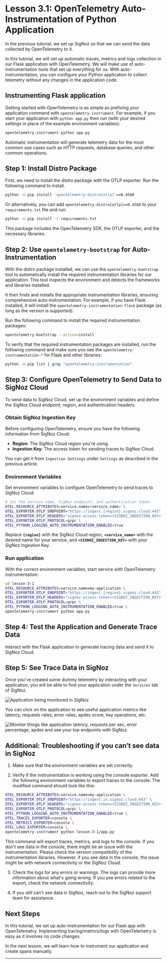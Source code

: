 # Lesson 3.1: OpenTelemetry Auto-Instrumentation of Python Application

In the previous tutorial, we set up SigNoz so that we can send the data collected by OpenTelemetry to it.

In this tutorial, we will set up automatic traces, metrics and logs collection in our Flask application with OpenTelemetry. We will make use of auto-instrumentation tools that set up everything for us. With auto-instrumentation, you can configure your Python application to collect telemetry without any changes in the application code.

## Instrumenting Flask application

Getting started with OpenTelemetry is as simple as prefixing your application command with `opentelemetry-instrument`. For example, if you start your application with `python app.py` then run (with your desired settings in place of the example environment variables):

```bash
opentelemetry-instrument python app.py
```

Automatic instrumentation will generate telemetry data for the most common use cases such as HTTP requests, database queries, and other common operations.

## Step 1: Install Distro Package

First, we need to install the _distro_ package with the OTLP exporter. Run the following command to install.

```bash
python -m pip install 'opentelemetry-distro[otlp]'==0.45b0
```

Or alternatively, you can add `opentelemetry-distro[otlp]==0.45b0` to your `requirements.txt` file and run:

```bash
python -m pip install -r requirements.txt
```

This package includes the OpenTelemetry SDK, the OTLP exporter, and the necessary libraries.

## Step 2: Use `opentelemetry-bootstrap` for Auto-Instrumentation

With the distro package installed, we can use the `opentelemetry-bootstrap` tool to automatically install the required instrumentation libraries for our application. This tool inspects the environment and detects the frameworks and libraries installed. 

It then finds and installs the appropriate instrumentation libraries, ensuring comprehensive auto-instrumentation. For example, if you have Flask installed, it will install the `opentelemetry-instrumentation-flask` package (as long as the version is supported).

Run the following command to install the required instrumentation packages:

```bash
opentelemetry-bootstrap --action=install
```

To verify that the required instrumentation packages are installed, run the following command and make sure you see the `opentelemetry-instrumentation-*` for Flask and other libraries:

```bash
python -m pip list | grep "opentelemetry-instrumentation"
```

## Step 3: **Configure OpenTelemetry to Send Data to SigNoz Cloud**

To send data to SigNoz Cloud, set up the environment variables and define the SigNoz Cloud endpoint, region, and authentication headers.

### **Obtain SigNoz Ingestion Key**

Before configuring OpenTelemetry, ensure you have the following information from SigNoz Cloud:

- **Region**: The SigNoz Cloud region you're using.
- **Ingestion Key**: The access token for sending traces to SigNoz Cloud.

You can get it from `Ingestion Settings` under `Settings` as described in the previous article.

### **Environment Variables**

Set environment variables to configure OpenTelemetry to send traces to SigNoz Cloud:

```bash
# Set the service name, SigNoz endpoint, and authentication token
OTEL_RESOURCE_ATTRIBUTES=service.name=<service_name> \
OTEL_EXPORTER_OTLP_ENDPOINT="https://ingest.{region}.signoz.cloud:443" \
OTEL_EXPORTER_OTLP_HEADERS="signoz-access-token=<SIGNOZ_INGESTION_KEY>" \
OTEL_EXPORTER_OTLP_PROTOCOL=grpc \
OTEL_PYTHON_LOGGING_AUTO_INSTRUMENTATION_ENABLED=true
```

Replace **`{region}`** with the SigNoz Cloud region, **`<service_name>`** with the desired name for your service, and **`<SIGNOZ_INGESTION_KEY>`** with your SigNoz Ingestion Key.

### **Run application**

With the correct environment variables, start service with OpenTelemetry instrumentation:

```bash
cd lesson-3-1
OTEL_RESOURCE_ATTRIBUTES=service.name=my-application \
OTEL_EXPORTER_OTLP_ENDPOINT="https://ingest.{region}.signoz.cloud:443" \
OTEL_EXPORTER_OTLP_HEADERS="signoz-access-token=<SIGNOZ_INGESTION_KEY>" \
OTEL_EXPORTER_OTLP_PROTOCOL=grpc \
OTEL_PYTHON_LOGGING_AUTO_INSTRUMENTATION_ENABLED=true \
opentelemetry-instrument python app.py
```

## **Step 4: Test the Application and Generate Trace Data**

Interact with the Flask application to generate tracing data and send it to SigNoz Cloud.

## Step 5: See Trace Data in SigNoz

Once you've created some dummy telemetry by interacting with your application, you will be able to find your application under the `Services` tab of SigNoz.

![Application being monitored in SigNoz](../../static/images/application-monitored.png)

You can click on the application to see useful application metrics like latency, requests rates, error rates, apdex score, key operations, etc.

![Monitor things like application latency, requests per sec, error percentage, apdex and see your top endpoints with SigNoz.](../../static/images/application-monitored.png)

## Additional: Troubleshooting if you can’t see data in SigNoz

1. Make sure that the environment variables are set correctly.

2. Verify if the instrumentation is working using the console exporter. Add the following environment variables to export traces to the console. The modified command should look like this:

```bash
OTEL_RESOURCE_ATTRIBUTES=service.name=my-application \
OTEL_EXPORTER_OTLP_ENDPOINT="https://ingest.in.signoz.cloud:443" \
OTEL_EXPORTER_OTLP_HEADERS="signoz-access-token=<SIGNOZ_INGESTION_KEY>" \
OTEL_EXPORTER_OTLP_PROTOCOL=grpc \
OTEL_PYTHON_LOGGING_AUTO_INSTRUMENTATION_ENABLED=true \
OTEL_TRACES_EXPORTER=console \
OTEL_METRICS_EXPORTER=console \
OTEL_LOGS_EXPORTER=console \
opentelemetry-instrument python lesson-3-1/app.py
```

This command will export traces, metrics, and logs to the console. If you don't see data in the console, there might be an issue with the instrumentation. Please check the version compatibility of the instrumentation libraries. However, if you see data in the console, the issue might be with network connectivity or the SigNoz Cloud.

3. Check the logs for any errors or warnings. The logs can provide more information about what's going wrong. If you see errors related to the export, check the network connectivity.

4. If you still can't see data in SigNoz, reach out to the SigNoz support team for assistance.


## Next Steps

In this tutorial, we set up auto-instrumentation for our Flask app with OpenTelemetry. Implementing tracing/metrics/logs with OpenTelemetry is easy as it involves no code changes.

In the next lesson, we will learn how to instrument our application and create spans manually.

---